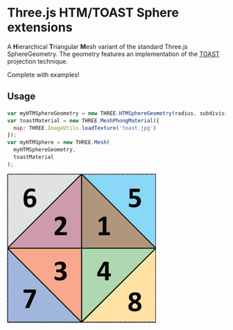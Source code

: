 Three.js HTM/TOAST Sphere extensions
======================

A **H**ierarchical **T**riangular **M**esh variant of the standard Three.js SphereGeometry. The geometry features an implementation of the [TOAST](http://www.worldwidetelescope.org/docs/worldwidetelescopeprojectionreference.html) projection technique.

Complete with examples!

## Usage
```javascript
var myHTMSphereGeometry = new THREE.HTMSphereGeometry(radius, subdivisionLevels);
var toastMaterial = new THREE.MeshPhongMaterial({
  map: THREE.ImageUtils.loadTexture('toast.jpg')
});
var myHTMSphere = new THREE.Mesh(
  myHTMSphereGeometry,
  toastMaterial
);
```

![toast.jpg](src/textures/ref.png)

